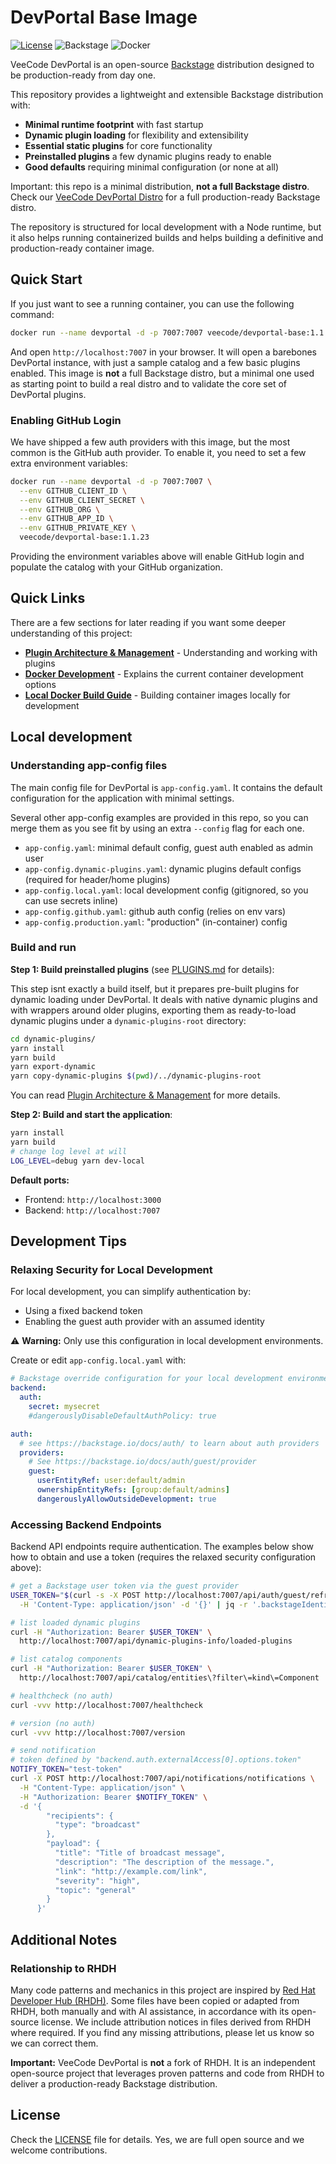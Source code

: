 # DevPortal Base Image

[![License](https://img.shields.io/badge/License-Apache_2.0-blue.svg)](https://opensource.org/licenses/Apache-2.0)
![Backstage](https://img.shields.io/badge/Backstage-Latest-9BF0E1?logo=backstage)
![Docker](https://img.shields.io/docker/v/veecode/devportal-base?label=docker)

VeeCode DevPortal is an open-source [Backstage](https://backstage.io) distribution designed to be production-ready from day one.

This repository provides a lightweight and extensible Backstage distribution with:

- **Minimal runtime footprint** with fast startup
- **Dynamic plugin loading** for flexibility and extensibility
- **Essential static plugins** for core functionality
- **Preinstalled plugins** a few dynamic plugins ready to enable
- **Good defaults** requiring minimal configuration (or none at all)

Important: this repo is a minimal distribution, **not a full Backstage distro**. Check our [VeeCode DevPortal Distro](https://github.com/veecode-platform/devportal-distro) for a full production-ready Backstage distro.

The repository is structured for local development with a Node runtime, but it also helps running containerized builds and helps building a definitive and production-ready container image.

## Quick Start

If you just want to see a running container, you can use the following command:

```sh
docker run --name devportal -d -p 7007:7007 veecode/devportal-base:1.1.23
```

And open `http://localhost:7007` in your browser. It will open a barebones DevPortal instance, with just a sample catalog and a few basic plugins enabled. This image is **not** a full Backstage distro, but a minimal one used as starting point to build a real distro and to validate the core set of DevPortal plugins.

### Enabling GitHub Login

We have shipped a few auth providers with this image, but the most common is the GitHub auth provider. To enable it, you need to set a few extra environment variables:

```sh
docker run --name devportal -d -p 7007:7007 \
  --env GITHUB_CLIENT_ID \
  --env GITHUB_CLIENT_SECRET \
  --env GITHUB_ORG \
  --env GITHUB_APP_ID \
  --env GITHUB_PRIVATE_KEY \
  veecode/devportal-base:1.1.23
```

Providing the environment variables above will enable GitHub login and populate the catalog with your GitHub organization.

## Quick Links

There are a few sections for later reading if you want some deeper understanding of this project:

- **[Plugin Architecture & Management](docs/PLUGINS.md)** - Understanding and working with plugins
- **[Docker Development](docs/DOCKER_DEVELOPMENT.md)** - Explains the current container development options
- **[Local Docker Build Guide](docker/README.md)** - Building container images locally for development

## Local development

### Understanding app-config files

The main config file for DevPortal is `app-config.yaml`. It contains the default configuration for the application with minimal settings.

Several other app-config examples are provided in this repo, so you can merge them as you see fit by using an extra `--config` flag for each one.

- `app-config.yaml`: minimal default config, guest auth enabled as admin user
- `app-config.dynamic-plugins.yaml`: dynamic plugins default configs (required for header/home plugins)
- `app-config.local.yaml`: local development config (gitignored, so you can use secrets inline)
- `app-config.github.yaml`: github auth config (relies on env vars)
- `app-config.production.yaml`: "production" (in-container) config

### Build and run

**Step 1: Build preinstalled plugins** (see [PLUGINS.md](docs/PLUGINS.md) for details):

This step isnt exactly a build itself, but it prepares pre-built plugins for dynamic loading under DevPortal. It deals with native dynamic plugins and with wrappers around older plugins, exporting them as ready-to-load dynamic plugins under a `dynamic-plugins-root` directory:

```sh
cd dynamic-plugins/
yarn install
yarn build
yarn export-dynamic
yarn copy-dynamic-plugins $(pwd)/../dynamic-plugins-root
```

You can read [Plugin Architecture & Management](docs/PLUGINS.md) for more details.

**Step 2: Build and start the application**:

```sh
yarn install
yarn build
# change log level at will
LOG_LEVEL=debug yarn dev-local
```

**Default ports:**

- Frontend: `http://localhost:3000`
- Backend: `http://localhost:7007`

## Development Tips

### Relaxing Security for Local Development

For local development, you can simplify authentication by:

- Using a fixed backend token
- Enabling the guest auth provider with an assumed identity

⚠️ **Warning:** Only use this configuration in local development environments.

Create or edit `app-config.local.yaml` with:

```yaml
# Backstage override configuration for your local development environment
backend:
  auth:
    secret: mysecret
    #dangerouslyDisableDefaultAuthPolicy: true

auth:
  # see https://backstage.io/docs/auth/ to learn about auth providers
  providers:
    # See https://backstage.io/docs/auth/guest/provider
    guest:
      userEntityRef: user:default/admin
      ownershipEntityRefs: [group:default/admins]
      dangerouslyAllowOutsideDevelopment: true
```

### Accessing Backend Endpoints

Backend API endpoints require authentication. The examples below show how to obtain and use a token (requires the relaxed security configuration above):

```sh
# get a Backstage user token via the guest provider
USER_TOKEN="$(curl -s -X POST http://localhost:7007/api/auth/guest/refresh \
  -H 'Content-Type: application/json' -d '{}' | jq -r '.backstageIdentity.token')"

# list loaded dynamic plugins
curl -H "Authorization: Bearer $USER_TOKEN" \
  http://localhost:7007/api/dynamic-plugins-info/loaded-plugins

# list catalog components
curl -H "Authorization: Bearer $USER_TOKEN" \
  http://localhost:7007/api/catalog/entities\?filter\=kind\=Component

# healthcheck (no auth)
curl -vvv http://localhost:7007/healthcheck

# version (no auth)
curl -vvv http://localhost:7007/version

# send notification
# token defined by "backend.auth.externalAccess[0].options.token"
NOTIFY_TOKEN="test-token"
curl -X POST http://localhost:7007/api/notifications/notifications \
  -H "Content-Type: application/json" \
  -H "Authorization: Bearer $NOTIFY_TOKEN" \
  -d '{
        "recipients": {
          "type": "broadcast"
        },
        "payload": {
          "title": "Title of broadcast message",
          "description": "The description of the message.",
          "link": "http://example.com/link",
          "severity": "high",
          "topic": "general"
        }
      }'
```

## Additional Notes

### Relationship to RHDH

Many code patterns and mechanics in this project are inspired by [Red Hat Developer Hub (RHDH)](https://github.com/redhat-developer/rhdh). Some files have been copied or adapted from RHDH, both manually and with AI assistance, in accordance with its open-source license. We include attribution notices in files derived from RHDH where required. If you find any missing attributions, please let us know so we can correct them.

**Important:** VeeCode DevPortal is **not** a fork of RHDH. It is an independent open-source project that leverages proven patterns and code from RHDH to deliver a production-ready Backstage distribution.

## License

Check the [LICENSE](LICENSE) file for details. Yes, we are full open source and we welcome contributions.
